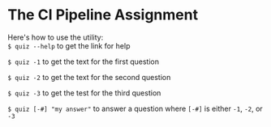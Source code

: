 # The CI Pipeline Assignment

Here's how to use the utility:  
`$ quiz --help` to get the link for help

`$ quiz -1` to get the text for the first question

`$ quiz -2` to get the text for the second question

`$ quiz -3` to get the test for the third question

`$ quiz [-#] "my answer"` to answer a question where `[-#]` is either `-1`, `-2`, or `-3`